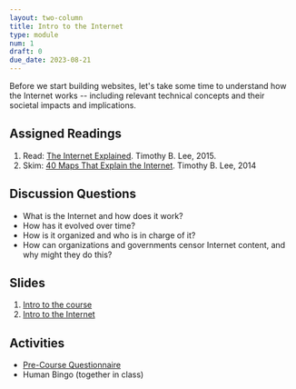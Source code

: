 ```yaml
---
layout: two-column
title: Intro to the Internet
type: module
num: 1
draft: 0
due_date: 2023-08-21
---
```


Before we start building websites, let's take some time to understand how the Internet works -- including relevant technical concepts and their societal impacts and implications. 


## Assigned Readings

1. Read: <a href="https://www.vox.com/2014/6/16/18076282/the-internet" target="_blank">The Internet Explained</a>. Timothy B. Lee, 2015.
2. Skim: <a href="https://www.vox.com/a/internet-maps" target="_blank">40 Maps That Explain the Internet</a>. Timothy B. Lee, 2014

## Discussion Questions
* What is the Internet and how does it work?
* How has it evolved over time?
* How is it organized and who is in charge of it?
* How can organizations and governments censor Internet content, and why might they do this?


## Slides
1. [Intro to the course](https://docs.google.com/presentation/d/1wPTU3q2CqEQEaF_hXgJwXYJnqNvreaV00GMR9fTRJFE/edit?usp=sharing)
2. [Intro to the Internet](https://docs.google.com/presentation/d/1OP418VchDy1yrgKsZ6rsxfQ1voTzgeFaL4uWao9iUCc/edit?usp=sharing)


## Activities
* <a href="https://t.ly/jDfdr" target="_blank">Pre-Course Questionnaire</a>
* Human Bingo (together in class)